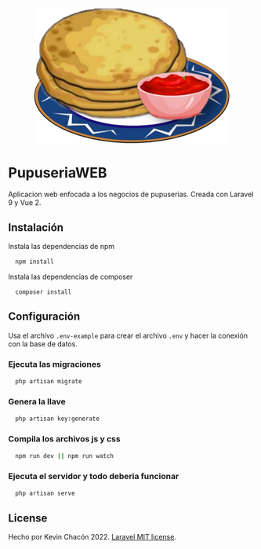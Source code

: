 <p align="center"><img src="https://raw.githubusercontent.com/kevinoedgardino/pupuseria-web/main/public/img/logo-pupuseria-web.png" width="400"></p>

# PupuseriaWEB

Aplicacion web enfocada a los negocios de pupuserias. Creada con Laravel 9 y Vue 2.

## Instalación

Instala las dependencias de npm

```bash
  npm install
```
Instala las dependencias de composer

```bash
  composer install
```

## Configuración

Usa el archivo ` .env-example ` para crear el archivo `.env` y hacer la conexión con la base de datos.

### Ejecuta las migraciones

```bash
  php artisan migrate
```

### Genera la llave

```bash
  php artisan key:generate
```

### Compila los archivos js y css

```bash
  npm run dev || npm run watch
```

### Ejecuta el servidor y todo deberia funcionar

```bash
  php artisan serve
```

## License
Hecho por Kevin Chacón 2022.
[Laravel MIT license](https://opensource.org/licenses/MIT).